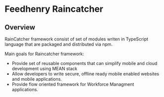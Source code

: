 # Feedhenry Raincatcher 
## Overview

RainCatcher framework consist of set of modules writen in TypeScript language that are packaged and distributed via npm.

Main goals for Raincatcher framework:

- Provide set of reusable components that can simplify mobile and cloud development using MEAN stack
- Allow developers to write secure, offline ready mobile enabled websites and mobile applications. 
- Provide flow oriented framework for Workforce Managment applications.
